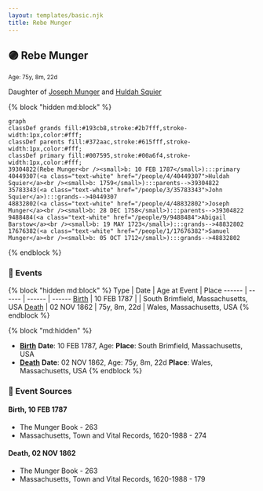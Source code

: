 ```yaml
---
layout: templates/basic.njk
title: Rebe Munger
---
```

## 🟣 Rebe Munger
<small>Age: 75y, 8m, 22d</small>

Daughter of [Joseph Munger](/people/4/48832802) and [Huldah Squier](/people/4/40449307)

{% block "hidden md:block" %}
```mermaid
graph
classDef grands fill:#193cb8,stroke:#2b7fff,stroke-width:1px,color:#fff;
classDef parents fill:#372aac,stroke:#615fff,stroke-width:1px,color:#fff;
classDef primary fill:#007595,stroke:#00a6f4,stroke-width:1px,color:#fff;
39304822(Rebe Munger<br /><small>b: 10 FEB 1787</small>):::primary
40449307(<a class="text-white" href="/people/4/40449307">Huldah Squier</a><br /><small>b: 1759</small>):::parents-->39304822
35783343(<a class="text-white" href="/people/3/35783343">John Squier</a>):::grands-->40449307
48832802(<a class="text-white" href="/people/4/48832802">Joseph Munger</a><br /><small>b: 28 DEC 1758</small>):::parents-->39304822
9488484(<a class="text-white" href="/people/9/9488484">Abigail Barstow</a><br /><small>b: 19 MAY 1723</small>):::grands-->48832802
17676382(<a class="text-white" href="/people/1/17676382">Samuel Munger</a><br /><small>b: 05 OCT 1712</small>):::grands-->48832802
```
{% endblock %}

### 📆 Events

{% block "hidden md:block" %}
Type | Date | Age at Event | Place
------ | ------ | ------ | ------
[Birth](#event-event-2) | 10 FEB 1787 |  | South Brimfield, Massachusetts, USA
[Death](#event-event-3) | 02 NOV 1862 | 75y, 8m, 22d | Wales, Massachusetts, USA
{% endblock %}

{% block "md:hidden" %}
- **[Birth](#event-event-2)**
**Date**: 10 FEB 1787, Age:
**Place**: South Brimfield, Massachusetts, USA
- **[Death](#event-event-3)**
**Date**: 02 NOV 1862, Age: 75y, 8m, 22d
**Place**: Wales, Massachusetts, USA
{% endblock %}

### 📰 Event Sources

#### <a id="event-event-2"></a> Birth, 10 FEB 1787
* The Munger Book  - 263
* Massachusetts, Town and Vital Records, 1620-1988  - 274

#### <a id="event-event-3"></a> Death, 02 NOV 1862
* The Munger Book  - 263
* Massachusetts, Town and Vital Records, 1620-1988  - 179